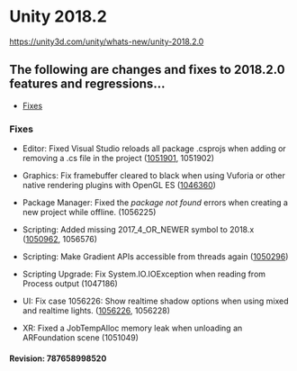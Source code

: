 # Unity 2018.2

https://unity3d.com/unity/whats-new/unity-2018.2.0

## The following are changes and fixes to 2018.2.0 features and regressions...

- [Fixes](#fixes)


### Fixes

*   Editor: Fixed Visual Studio reloads all package .csprojs when adding or removing a .cs file in the project ([1051901](https://issuetracker.unity3d.com/issues/visual-studio-reloads-all-package-csprojs-when-adding-or-removing-a-cs-file-in-the-project), 1051902)
    
*   Graphics: Fix framebuffer cleared to black when using Vuforia or other native rendering plugins with OpenGL ES ([1046360](https://issuetracker.unity3d.com/issues/vuforia-canvas-is-rendered-black-with-ar-camera-when-running-vuforias-build-with-mali-gpu))
    
*   Package Manager: Fixed the _package not found_ errors when creating a new project while offline. (1056225)
    
*   Scripting: Added missing 2017\_4\_OR\_NEWER symbol to 2018.x ([1050962](https://issuetracker.unity3d.com/issues/unity-2017-4-or-newer-preprocessor-is-not-recognised-when-using-number-if-unity-2017-4-or-newer-in-a-script), 1056576)
    
*   Scripting: Make Gradient APIs accessible from threads again ([1050296](https://issuetracker.unity3d.com/issues/scripting-slash-particles-gradient-scripting-api-thread-checks-have-changed-after-bindings-upgrade))
    
*   Scripting Upgrade: Fix System.IO.IOException when reading from Process output (1047186)
    
*   UI: Fix case 1056226: Show realtime shadow options when using mixed and realtime lights. ([1056226](https://issuetracker.unity3d.com/issues/ui-baked-and-realtime-shadow-options-are-no-longer-displayed), 1056228)
    
*   XR: Fixed a JobTempAlloc memory leak when unloading an ARFoundation scene (1051049)
    

#### Revision: 787658998520
